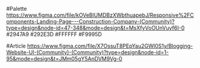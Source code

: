 #Palette
https://www.figma.com/file/kOVeBlUMDBzXWbthuapebJ/Responsive%2FComponents-Landing-Page---Construction-Company-(Community)?type=design&node-id=47-348&mode=design&t=MsXfyVoOUnVuyf6I-0
#2947A9
#292E3D
#FFFFFF
#F9995D















#Article
https://www.figma.com/file/X7OssuT8PEpYau2GWI0S1y/Blogging-Website-UI-(Community)-(Community)?type=design&node-id=1-95&mode=design&t=JMm05gY5AnDVM9Vg-0